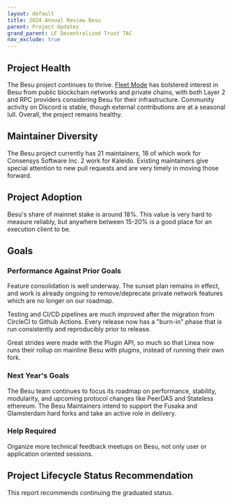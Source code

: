 ```yaml
---
layout: default
title: 2024 Annual Review Besu
parent: Project Updates
grand_parent: LF Decentralized Trust TAC
nav_exclude: true
---
```




## Project Health

The Besu project continues to thrive. [Fleet Mode](https://consensys.io/blog/besu-fleet-the-future-of-rpc-scaling) has bolstered interest in Besu from public blockchain networks and private chains, with both Layer 2 and RPC providers considering Besu for their infrastructure. Community activity on Discord is stable, though external contributions are at a seasonal lull. Overall, the project remains healthy.


## Maintainer Diversity

The Besu project currently has 21 maintainers, 18 of which work for Consensys Software Inc.  2 work for Kaleido. Existing maintainers give special attention to new pull requests and are very timely in moving those forward.

## Project Adoption

Besu's share of mainnet stake is around 18%. This value is very hard to measure reliably, but anywhere between 15-20% is a good place for an execution client to be.

## Goals

### Performance Against Prior Goals

Feature consolidation is well underway. The sunset plan remains in effect, and work is already ongoing to remove/deprecate private network features which are no longer on our roadmap.

Testing and CI/CD pipelines are much improved after the migration from CircleCI to Github Actions. Every release now has a "burn-in" phase that is run consistently and reproducibly prior to release.

Great strides were made with the Plugin API, so much so that Linea now runs their rollup on mainline Besu with plugins, instead of running their own fork. 


### Next Year's Goals

The Besu team continues to focus its roadmap on performance, stability, modularity, and upcoming protocol changes like PeerDAS and Stateless ethereum. The Besu Maintainers intend to support the Fusaka and Glamsterdam hard forks and take an active role in delivery.

### Help Required

Organize more technical feedback meetups on Besu, not only user or application oriented sessions. 

## Project Lifecycle Status Recommendation

This report recommends continuing the graduated status. 